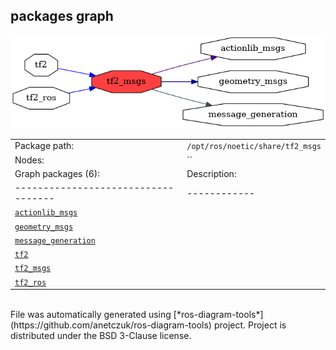 <!--
File was automatically generated using 'ros-diagram-tools' project.
Project is distributed under the BSD 3-Clause license.
-->

## packages graph

[![tf2_msgs](tf2_msgs.png "tf2_msgs")](tf2_msgs.png)

|     |     |
| --- | --- |
| Package path: | `/opt/ros/noetic/share/tf2_msgs` |
| Nodes: | `` |
| Graph packages (6): | Description: |
| ----------------------------------- | ------------ |
| [`actionlib_msgs`](actionlib_msgs.html) |  |
| [`geometry_msgs`](geometry_msgs.html) |  |
| [`message_generation`](message_generation.html) |  |
| [`tf2`](tf2.html) |  |
| [`tf2_msgs`](tf2_msgs.html) |  |
| [`tf2_ros`](tf2_ros.html) |  |


</br>
File was automatically generated using [*ros-diagram-tools*](https://github.com/anetczuk/ros-diagram-tools) project.
Project is distributed under the BSD 3-Clause license.
